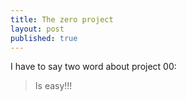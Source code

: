 ```yaml
---
title: The zero project
layout: post
published: true
---
```


I have to say two word about project 00:
> Is easy!!!


